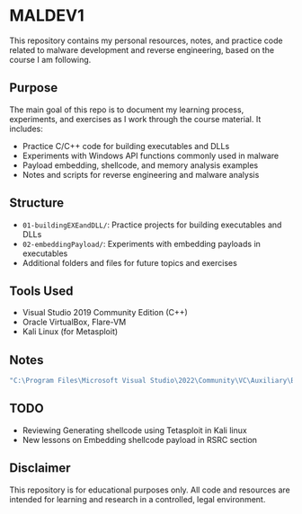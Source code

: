 
# MALDEV1

This repository contains my personal resources, notes, and practice code related to malware development and reverse engineering, based on the course I am following.

## Purpose
The main goal of this repo is to document my learning process, experiments, and exercises as I work through the course material. It includes:

- Practice C/C++ code for building executables and DLLs
- Experiments with Windows API functions commonly used in malware
- Payload embedding, shellcode, and memory analysis examples
- Notes and scripts for reverse engineering and malware analysis

## Structure
- `01-buildingEXEandDLL/`: Practice projects for building executables and DLLs
- `02-embeddingPayload/`: Experiments with embedding payloads in executables
- Additional folders and files for future topics and exercises

## Tools Used
- Visual Studio 2019 Community Edition (C++)
- Oracle VirtualBox, Flare-VM
- Kali Linux (for Metasploit)

## Notes

```bash
"C:\Program Files\Microsoft Visual Studio\2022\Community\VC\Auxiliary\Build\vcvars64.bat"
```

## TODO

- Reviewing Generating shellcode using Tetasploit in Kali linux
- New lessons on Embedding shellcode payload in RSRC section

## Disclaimer

This repository is for educational purposes only. All code and resources are intended for learning and research in a controlled, legal environment.
